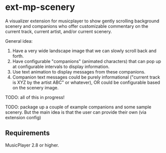 # ext-mp-scenery

A visualizer extension for musicplayer to show gently scrolling background scenery and companions who offer
customizable commentary on the current track, current artist, and/or current scenery.

General idea:

1. Have a very wide landscape image that we can slowly scroll back and forth.
2. Have configurable "companions" (animated characters) that can pop up at configurable intervals to display information.
3. Use text animation to display messages from these companions.
4. Companion text messages could be purely informational ("current track is XYZ by the artist ABC" or whatever), OR could be configurable based on the scenery image.

TODO: all of this in progress!

TODO: package up a couple of example companions and some sample scenery. 
      But the main idea is that the user can provide their own (via extension config)

## Requirements

MusicPlayer 2.8 or higher.
